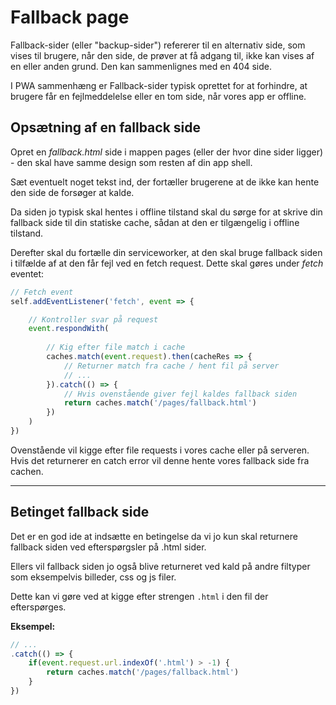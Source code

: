 # Fallback page

Fallback-sider (eller "backup-sider") refererer til en alternativ side, som vises til brugere, når den side, de prøver at få adgang til, ikke kan vises af en eller anden grund. Den kan sammenlignes med en 404 side.

I PWA sammenhæng er Fallback-sider typisk oprettet for at forhindre, at brugere får en fejlmeddelelse eller en tom side, når vores app er offline.

## Opsætning af en fallback side

Opret en *fallback.html* side i mappen pages (eller der hvor dine sider ligger) - den skal have samme design som resten af din app shell. 

Sæt eventuelt noget tekst ind, der fortæller brugerene at de ikke kan hente den side de forsøger at kalde. 

Da siden jo typisk skal hentes i offline tilstand skal du sørge for at skrive din fallback side til din statiske cache, sådan at den er tilgængelig i offline tilstand.

Derefter skal du fortælle din serviceworker, at den skal bruge fallback siden i tilfælde af at den får fejl ved en fetch request. Dette skal gøres under *fetch* eventet:

```js
// Fetch event
self.addEventListener('fetch', event => {

	// Kontroller svar på request
	event.respondWith(
		
		// Kig efter file match i cache 
		caches.match(event.request).then(cacheRes => {
			// Returner match fra cache / hent fil på server
			// ...
		}).catch(() => {
			// Hvis ovenstående giver fejl kaldes fallback siden			
			return caches.match('/pages/fallback.html')
		})
	)
})
```
Ovenstående vil kigge efter file requests i vores cache eller på serveren. Hvis det returnerer en catch error vil denne hente vores fallback side fra cachen.
___
## Betinget fallback side
Det er en god ide at indsætte en betingelse da vi jo kun skal returnere fallback siden ved efterspørgsler på .html sider.

Ellers vil fallback siden jo også blive returneret ved kald på andre filtyper som eksempelvis billeder, css og js filer.

Dette kan vi gøre ved at kigge efter strengen `.html` i den fil der efterspørges.

**Eksempel:**
```js
// ...
.catch(() => {
	if(event.request.url.indexOf('.html') > -1) {
		return caches.match('/pages/fallback.html')
	}
})
```